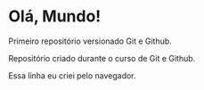 # Olá, Mundo!
 Primeiro repositório versionado Git e Github.

 Repositório criado durante o curso de Git e Github. 

Essa linha eu criei pelo navegador.
